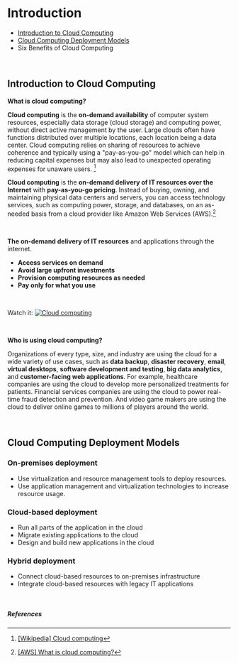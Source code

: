 # Introduction

- <a href="#introduction-to-cloud-computing">Introduction to Cloud Computing</a>
- <a href="#cloud-computing-deployment-models">Cloud Computing Deployment Models</a>
- Six Benefits of Cloud Computing

<br>


## Introduction to Cloud Computing

**What is cloud computing?**


**Cloud computing** is the **on-demand availability** of computer system resources, especially data storage (cloud storage) and computing power, without direct active management by the user. Large clouds often have functions distributed over multiple locations, each location being a data center. Cloud computing relies on sharing of resources to achieve coherence and typically using a "pay-as-you-go" model which can help in reducing capital expenses but may also lead to unexpected operating expenses for unaware users. [^1]

**Cloud computing** is the **on-demand delivery of IT resources over the Internet** with **pay-as-you-go pricing**. Instead of buying, owning, and maintaining physical data centers and servers, you can access technology services, such as computing power, storage, and databases, on an as-needed basis from a cloud provider like Amazon Web Services (AWS).[^2]

<br>

**The on-demand delivery of IT resources** and applications through the internet.
- **Access services on demand**
- **Avoid large upfront investments**
- **Provision computing resources as needed**
- **Pay only for what you use**

<br>

Watch it:
[![Cloud computing](https://www.youtube.com/watch?v=mxT233EdY5c)](https://www.youtube.com/watch?v=mxT233EdY5c "Cloud computing")

<br>

**Who is using cloud computing?**

Organizations of every type, size, and industry are using the cloud for a wide variety of use cases, such as **data backup**, **disaster recovery**, **email**, **virtual desktops**, **software development and testing**, **big data analytics**, and **customer-facing web applications**. For example, healthcare companies are using the cloud to develop more personalized treatments for patients. Financial services companies are using the cloud to power real-time fraud detection and prevention. And video game makers are using the cloud to deliver online games to millions of players around the world.

<br>


## Cloud Computing Deployment Models

### On-premises deployment
- Use virtualization and resource management tools to deploy resources.
- Use application management and virtualization technologies to increase resource usage.

### Cloud-based deployment
- Run all parts of the application in the cloud
- Migrate existing applications to the cloud
- Design and build new applications in the cloud

### Hybrid deployment
- Connect cloud-based resources to on-premises infrastructure
- Integrate cloud-based resources with legacy IT applications


<br>

##### References
[^1]: <a href="https://en.wikipedia.org/wiki/Cloud_computing">[Wikipedia] Cloud computing</a>
[^2]: <a href="https://aws.amazon.com/what-is-cloud-computing/">[AWS] What is cloud computing?</a>

